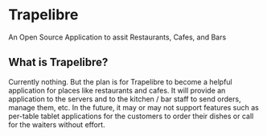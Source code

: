 # Trapelibre 
An Open Source Application to assit Restaurants, Cafes, and Bars

## What is Trapelibre?
Currently nothing. But the plan is for Trapelibre to become a helpful
application for places like restaurants and cafes. It will provide an
application to the servers and to the kitchen / bar staff to send
orders, manage them, etc. In the future, it may or may not support 
features such as per-table tablet applications for the customers to
order their dishes or call for the waiters without effort.
